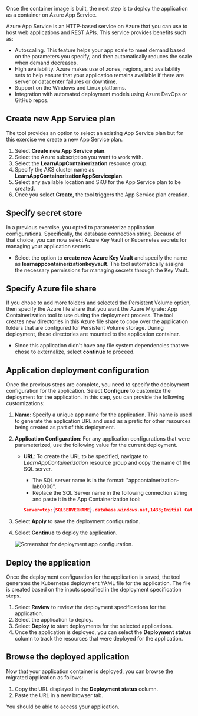 Once the container image is built, the next step is to deploy the application as a container on Azure App Service.

Azure App Service is an HTTP-based service on Azure that you can use to host web applications and REST APIs. This service provides benefits such as:

- Autoscaling. This feature helps your app scale to meet demand based on the parameters you specify, and then automatically reduces the scale when demand decreases.
- High availability. Azure makes use of zones, regions, and availability sets to help ensure that your application remains available if there are server or datacenter failures or downtime.
- Support on the Windows and Linux platforms.
- Integration with automated deployment models using Azure DevOps or GitHub repos.

## **Create new App Service plan**

The tool provides an option to select an existing App Service plan but for this exercise we create a new App Service plan.

1. Select **Create new App Service plan**.  
1. Select the Azure subscription you want to work with.
1. Select the **LearnAppContainerization** resource group.
1. Specify the AKS cluster name as **LearnAppContainerizationAppServiceplan**.
1. Select any available location and SKU for the App Service plan to be created.  
1. Once you select **Create**, the tool triggers the App Service plan creation.

## **Specify secret store**

In a previous exercise, you opted to parameterize application configurations. Specifically, the database connection string. Because of that choice, you can now select Azure Key Vault or Kubernetes secrets for managing your application secrets.

- Select the option to **create new Azure Key Vault** and specify the name as **learnappcontainerizationkeyvault**. The tool automatically assigns the necessary permissions for managing secrets through the Key Vault.

## **Specify Azure file share** 

If you chose to add more folders and selected the Persistent Volume option, then specify the Azure file share that you want the Azure Migrate: App Containerization tool to use during the deployment process. The tool creates new directories in this Azure file share to copy over the application folders that are configured for Persistent Volume storage. During deployment, these directories are mounted to the application container.

- Since this application didn't have any file system dependencies that we chose to externalize, select **continue** to proceed.

## **Application deployment configuration**

Once the previous steps are complete, you need to specify the deployment configuration for the application. Select **Configure** to customize the deployment for the application. In this step, you can provide the following customizations:

1. **Name**: Specify a unique app name for the application. This name is used to generate the application URL and used as a prefix for other resources being created as part of this deployment.
1. **Application Configuration**: For any application configurations that were parameterized, use the following value for the current deployment.
   - **URL**: To create the URL to be specified, navigate to *LearnAppContainerization* resource group and copy the name of the SQL server.
      - The SQL server name is in the format: "appcontainerization-lab0000".
      - Replace the SQL Server name in the following connection string and paste it in the App Containerization tool:

       ```json
       Server=tcp:{SQLSERVERNAME}.database.windows.net,1433;Initial Catalog=partsunlimiteddb;Persist Security Info=False;User ID=adminuser;Password=Password@123;MultipleActiveResultSets=False;Encrypt=True;TrustServerCertificate=False;Connection Timeout=30;
      ```

1. Select **Apply** to save the deployment configuration.
1. Select **Continue** to deploy the application.

    ![Screenshot for deployment app configuration.](../media/deploy-aspnet-app-config.png)

## **Deploy the application** 

Once the deployment configuration for the application is saved, the tool generates the Kubernetes deployment YAML file for the application. The file is created based on the inputs specified in the deployment specification steps. 

1. Select **Review** to review the deployment specifications for the application.
1. Select the application to deploy.
1. Select **Deploy** to start deployments for the selected applications.
1. Once the application is deployed, you can select the **Deployment status** column to track the resources that were deployed for the application.

## **Browse the deployed application**

Now that your application container is deployed, you can browse the migrated application as follows:

1. Copy the URL displayed in the **Deployment status** column.
1. Paste the URL in a new browser tab.

You should be able to access your application.
